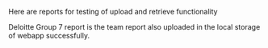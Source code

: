 Here are reports for testing of upload and retrieve functionality

Deloitte Group 7 report is the team report also uploaded in the local storage of webapp successfully.
